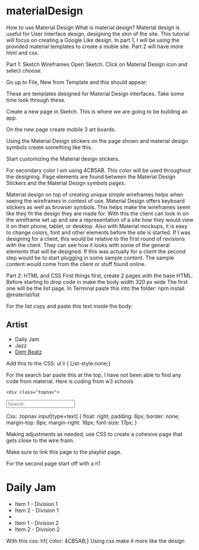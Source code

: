 # materialDesign
How to use Material Design
What is material design? Material design is useful for User Interface design, designing the skin of the site.
This tutorial will focus on creating a Google Like design. In part 1, I will be using the provided material templates to create a moble site.  Part 2 will have more html and css.

Part 1: Sketch Wireframes
Open Sketch.
Click on Material Design icon and select choose.

Go up to File, New from Template and this should appear:

These are templates designed for Material Design interfaces. Take some time look through these.

Create a new page in Sketch. This is where we are going to be building an app.

On the new page create mobile 3 art boards.

Using the Material Design stickers on the page shown and material design symbols create something like this. 

Start customizing the Material design stickers.

For secondary color I am using 4CB5AB. This color will be used throughout the designing. 
Page elements are found between the Material Design Stickers and the Material Design symbols pages. 


Material design on top of creating unique simple wireframes helps when seeing the wireframes in context of use. Material Design offers keyboard stickers as well as browser symbols. This helps make the wireframes seem like they fit the design they are made for. With this the client can look in on the wireframe set up and see a representation of a site how they would view it on their phone, tablet, or desktop. 
Also with Material mockups, it is easy to change colors, font and other elements before the site is started. If I was designing for a client, this would be relative to the first round of revisions with the client. They can see how it looks with some of the general elements that will be designed.
	If this was actually for a client the second step would be to start plugging in some sample content. The sample content would come from the client or stuff found online.

Part 2: HTML and CSS
 First things first, create 2 pages with the base HTML.
Before starting to drop code in make the body width 320 px wide
 The first one will be the list page. In Terminal paste this into the folder:
npm install @material/list

For the list copy and paste this text inside the body:
	<h2> Artist</h2>
	<ul class="mdc-list" aria-orientation="vertical">
  <li class="mdc-list-item">
    <span class="mdc-list-item__text">Daily Jam</span>
  </li>
  <li class="mdc-list-item">
    <span class="mdc-list-item__text">Jazz</span>
  </li>
  <li class="mdc-list-item">
   <a href=”#”> <span class="mdc-list-item__text">Dem Beatz</span></a>
  </li>
</ul>

Add this to the CSS:
	ul li {
		List-style:none;}

For the search bar paste this at the top, I have not been able to find any code from material. Here is coding from w3 schools

	<div class="topnav">
  <input type="text" placeholder="Search..">
</div>

Css:
	.topnav input[type=text] {
	float: right;
	padding: 6px;
	border: none;
	margin-top: 8px;
	margin-right: 16px;
	font-size: 17px;
}

Making adjustments as needed, use CSS to create a cohesive page that gets close to the wire fraim.

Make sure to link this page to the playlist page.

For the second page start off with a h1
	<h1> Daily Jam</h1>
<ul class="mdc-list" aria-orientation="vertical">
  <li class="mdc-list-item">
    <span class="mdc-list-item__text">Item 1 - Division 1</span>
  </li>
  <li class="mdc-list-item">
    <span class="mdc-list-item__text">Item 2 - Division 1</span>
  </li>
  <li role="separator" class="mdc-list-divider"></li>
  <li class="mdc-list-item">
    <span class="mdc-list-item__text">Item 1 - Division 2</span>
  </li>
  <li class="mdc-list-item">
    <span class="mdc-list-item__text">Item 2 - Division 2</span>
  </li>
</ul>

With this css:
	h1{ color: 4CB5AB;}
Using css make it more like the design
